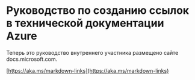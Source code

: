 # <a name="linking-guidance-for-azure-technical-content"></a>Руководство по созданию ссылок в технической документации Azure

Теперь это руководство внутреннего участника размещено сайте docs.microsoft.com.

[https://aka.ms/markdown-links](https://aka.ms/markdown-links)
